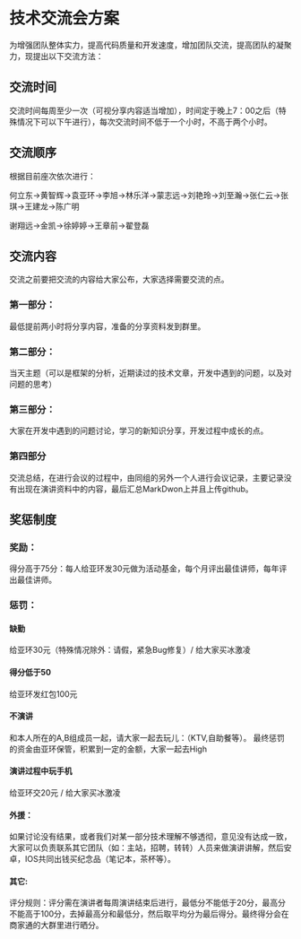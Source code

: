 # 技术交流会方案

  为增强团队整体实力，提高代码质量和开发速度，增加团队交流，提高团队的凝聚力，现提出以下交流方法：
  
## 交流时间

   交流时间每周至少一次（可视分享内容适当增加），时间定于晚上7：00之后（特殊情况下可以下午进行），每次交流时间不低于一个小时，不高于两个小时。
   
## 交流顺序

根据目前座次依次进行：

何立东->黄智辉->袁亚环->李旭->林乐洋->蒙志远->刘艳玲->刘至瀚->张仁云->张琪->王建龙->陈广明

谢翔远->金凯->徐婷婷->王章前->翟登磊



## 交流内容

   交流之前要把交流的内容给大家公布，大家选择需要交流的点。
### 第一部分：

   最低提前两小时将分享内容，准备的分享资料发到群里。
### 第二部分：

   当天主题（可以是框架的分析，近期读过的技术文章，开发中遇到的问题，以及对问题的思考）
### 第三部分：

   大家在开发中遇到的问题讨论，学习的新知识分享，开发过程中成长的点。
### 第四部分

   交流总结，在进行会议的过程中，由同组的另外一个人进行会议记录，主要记录没有出现在演讲资料中的内容，最后汇总MarkDwon上并且上传github。
## 奖惩制度

### 奖励：

   得分高于75分：每人给亚环发30元做为活动基金，每个月评出最佳讲师，每年评出最佳讲师。
### 惩罚：
#### 缺勤

给亚环30元（特殊情况除外：请假，紧急Bug修复）/ 给大家买冰激凌
#### 得分低于50

给亚环发红包100元
#### 不演讲

和本人所在的A,B组成员一起，请大家一起去玩儿：（KTV,自助餐等）。
最终惩罚的资金由亚环保管，积累到一定的金额，大家一起去High
#### 演讲过程中玩手机

给亚环交20元 / 给大家买冰激凌
#### 外援：

如果讨论没有结果，或者我们对某一部分技术理解不够透彻，意见没有达成一致，大家可以负责联系其它团队（如：主站，招聘，转转）人员来做演讲讲解，然后安卓，IOS共同出钱买纪念品（笔记本，茶杯等）。

#### 其它:

评分规则：评分需在演讲者每周演讲结束后进行，最低分不能低于20分，最高分不能高于100分，去掉最高分和最低分，然后取平均分为最后得分。最终得分会在商家通的大群里进行晒分。


